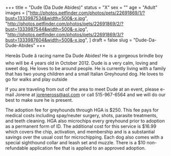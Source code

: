+++
title = "Dude (Da Dude Abides)"
status = "X"
sex = ""
age = "Adult"
images = ["http://photos.petfinder.com/photos/pets/22691869/1/?bust=1333987534&width=500&-x.jpg",
"http://photos.petfinder.com/photos/pets/22691869/2/?bust=1333987544&width=500&-x.jpg",
"http://photos.petfinder.com/photos/pets/22691869/3/?bust=1333987604&width=500&-x.jpg",
]
draft = false
slug = "Dude-Da-Dude-Abides"
+++

Hereâs Dude â racing name Da Dude Abides! He is a gorgeous brindle boy who will be 4 years old in October 2012. Dude is a very calm, loving and sweet dog. He loves to be around people. He is currently living with a family that has two young children and a small Italian Greyhound dog. He loves to go for walks and play outside


If you are traveling from out of the area to meet Dude at an event, please e-mail Jorene at joreneross@aol.com or call 515-967-6564 and we will do our best to make sure he is present.

The adoption fee for greyhounds through HGA is $250. This fee pays for medical costs including spay/neuter surgery, shots, parasite treatments, and teeth cleaning. HGA also microchips every greyhound prior to adoption as a permanent form of ID. The additional cost for this service is $16.99 which covers the chip, activation, and membership and is a substantial savings over the usual cost for microchipping. Each dog also comes with a special sighthound collar and leash set and muzzle. There is a $10 non-refundable application fee that is applied to an approved adoption.

